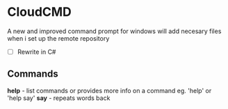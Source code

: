 # CloudCMD
A new and improved command prompt for windows
will add necesary files when i set up the remote repository
- [ ] Rewrite in C#
## Commands
**help** - list commands or provides more info on a command eg. 'help' or 'help say'
**say** - repeats words back
